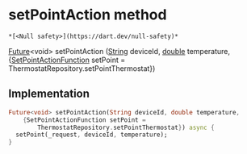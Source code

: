 


# setPointAction method




    *[<Null safety>](https://dart.dev/null-safety)*




[Future](https://api.flutter.dev/flutter/dart-async/Future-class.html)&lt;void> setPointAction
([String](https://api.flutter.dev/flutter/dart-core/String-class.html) deviceId, [double](https://api.flutter.dev/flutter/dart-core/double-class.html) temperature, {[SetPointActionFunction](../../providers_thermostat_provider/SetPointActionFunction.md) setPoint = ThermostatRepository.setPointThermostat})








## Implementation

```dart
Future<void> setPointAction(String deviceId, double temperature,
    {SetPointActionFunction setPoint =
        ThermostatRepository.setPointThermostat}) async {
  setPoint(_request, deviceId, temperature);
}
```







